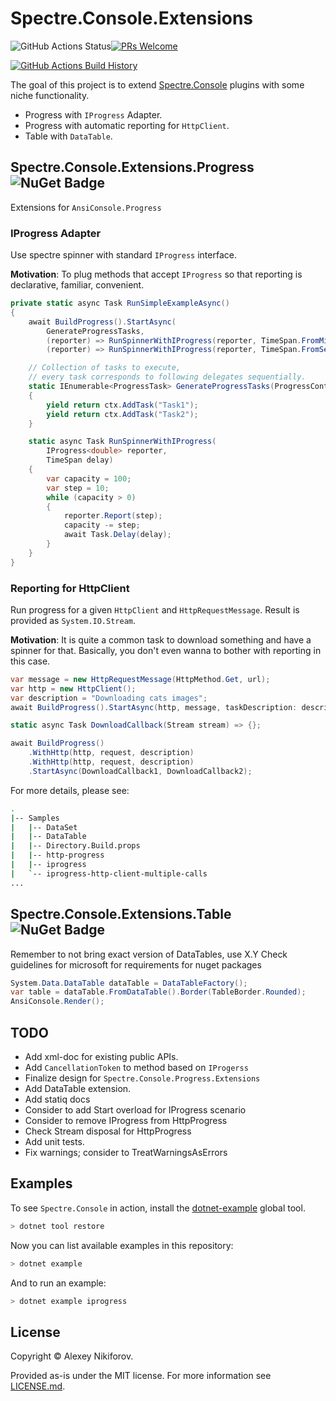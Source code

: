 # Spectre.Console.Extensions

![GitHub Actions Status](https://github.com/nikiforovall/Spectre.Console.Extensions/workflows/Build/badge.svg?branch=main)[![PRs Welcome](https://img.shields.io/badge/PRs-welcome-brightgreen.svg?style=flat-square)](http://makeapullrequest.com)

[![GitHub Actions Build History](https://buildstats.info/github/chart/nikiforovall/Spectre.Console.Extensions?branch=main&includeBuildsFromPullRequest=false)](https://github.com/nikiforovall/Spectre.Console.Extensions/actions)

The goal of this project is to extend [Spectre.Console](https://github.com/spectresystems/spectre.console) plugins with some niche functionality.

* Progress with `IProgress` Adapter.
* Progress with automatic reporting for `HttpClient`.
* Table with `DataTable`.

## Spectre.Console.Extensions.Progress ![NuGet Badge](https://buildstats.info/nuget/Spectre.Console.Extensions.Progress)

Extensions for `AnsiConsole.Progress`

### IProgress Adapter

Use spectre spinner with standard `IProgress` interface.

**Motivation**: To plug methods that accept `IProgress` so that reporting is declarative, familiar, convenient.

```csharp
private static async Task RunSimpleExampleAsync()
{
    await BuildProgress().StartAsync(
        GenerateProgressTasks,
        (reporter) => RunSpinnerWithIProgress(reporter, TimeSpan.FromMilliseconds(500)),
        (reporter) => RunSpinnerWithIProgress(reporter, TimeSpan.FromSeconds(1)));

    // Collection of tasks to execute,
    // every task corresponds to following delegates sequentially.
    static IEnumerable<ProgressTask> GenerateProgressTasks(ProgressContext ctx)
    {
        yield return ctx.AddTask("Task1");
        yield return ctx.AddTask("Task2");
    }

    static async Task RunSpinnerWithIProgress(
        IProgress<double> reporter,
        TimeSpan delay)
    {
        var capacity = 100;
        var step = 10;
        while (capacity > 0)
        {
            reporter.Report(step);
            capacity -= step;
            await Task.Delay(delay);
        }
    }
}
```

### Reporting for HttpClient

Run progress for a given `HttpClient` and `HttpRequestMessage`. Result is provided as `System.IO.Stream`.

**Motivation**: It is quite a common task to download something and have a spinner for that. Basically, you don't even wanna to bother with reporting in this case.

```csharp
var message = new HttpRequestMessage(HttpMethod.Get, url);
var http = new HttpClient();
var description = "Downloading cats images";
await BuildProgress().StartAsync(http, message, taskDescription: description, DownloadCallback);

static async Task DownloadCallback(Stream stream) => {};

await BuildProgress()
    .WithHttp(http, request, description)
    .WithHttp(http, request, description)
    .StartAsync(DownloadCallback1, DownloadCallback2);

```

For more details, please see:

```bash
.
|-- Samples
|   |-- DataSet
|   |-- DataTable
|   |-- Directory.Build.props
|   |-- http-progress
|   |-- iprogress
|   `-- iprogress-http-client-multiple-calls
...
```

## Spectre.Console.Extensions.Table ![NuGet Badge](https://buildstats.info/nuget/Spectre.Console.Extensions.Table)

Remember to not bring exact version of DataTables, use X.Y
Check guidelines for microsoft for requirements for nuget packages

```csharp
System.Data.DataTable dataTable = DataTableFactory();
var table = dataTable.FromDataTable().Border(TableBorder.Rounded);
AnsiConsole.Render();
```

## TODO

* Add xml-doc for existing public APIs.
* Add `CancellationToken` to method based on `IProgerss`
* Finalize design for `Spectre.Console.Progress.Extensions`
* Add DataTable extension.
* Add statiq docs
* Consider to add Start overload for IProgress scenario
* Consider to remove IProgress from HttpProgress
* Check Stream disposal for HttpProgress
* Add unit tests.
* Fix warnings; consider to TreatWarningsAsErrors

## Examples

To see `Spectre.Console` in action, install the [dotnet-example](https://github.com/patriksvensson/dotnet-example) global tool.

```bash
> dotnet tool restore
```

Now you can list available examples in this repository:

```bash
> dotnet example
```

And to run an example:

```bash
> dotnet example iprogress
```

## License

Copyright © Alexey Nikiforov.

Provided as-is under the MIT license. For more information see [LICENSE.md](./LICENSE.md).
